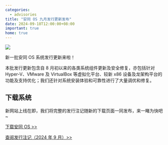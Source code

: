 ```yaml
---
categories:
  - advisories
title: "安同 OS 九月发行更新发布"
date: 2024-09-18T12:00:00+08:00
important: true
home: true
---
```

![](/assets/news/mid-autumn-aosc-os.png)



新一批安同 OS 系统发行更新来啦！

本批发行更新包含自 8 月初以来的各类系统组件更新及安全修复，亦包括针对 Hyper-V、VMware 及 VirtualBox 等虚拟化平台、较新 x86 设备及龙架构平台的功能及支持优化；我们还针对系统安装体验和可靠性进行了大量调优和修复。

## 下载系统

新网站上线在即，我们将完整的发行注记随新的下载页面一同发布，来一睹为快吧~

[下载安同 OS >>](https://website-2023.aosc.io/download)

[查阅发行注记（2024 年 9 月）>>](https://website-2023.aosc.io/aosc-os/relnote)
